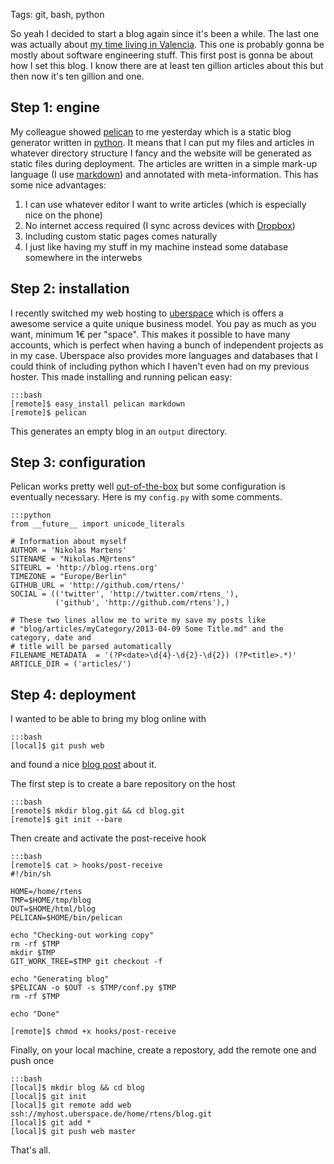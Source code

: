 Tags: git, bash, python

So yeah I decided to start a blog again since it's been a while. The last one was actually about [my time living in Valencia][vlc]. This one is probably gonna be mostly about software engineering stuff. This first post is gonna be about how I set this blog. I know there are at least ten gillion articles about this but then now it's ten gillion and one.

[vlc]: http://off-to-vlc.blogspot.de/

## Step 1: engine

My colleague showed [pelican] to me yesterday which is a static blog generator written in [python]. It means that I can put my files and articles in whatever directory structure I fancy and the website will be generated as static files during deployment. The articles are written in a simple mark-up language (I use [markdown]) and annotated with meta-information. This has some nice advantages:

1. I can use whatever editor I want to write articles (which is especially nice on the phone)
1. No internet access required (I sync across devices with [Dropbox])
1. Including custom static pages comes naturally
1. I just like having my stuff in my machine instead some database somewhere in the interwebs

## Step 2: installation

I recently switched my web hosting to [uberspace] which is offers a awesome service a quite unique business model. You pay as much as you want, minimum 1€ per "space". This makes it possible to have many accounts, which is perfect when having a bunch of independent projects as in my case. Uberspace also provides more languages and databases that I could think of including python which I haven't even had on my previous hoster. This made installing and running pelican easy:
	
	:::bash
	[remote]$ easy_install pelican markdown
	[remote]$ pelican

This generates an empty blog in an `output` directory.

## Step 3: configuration

Pelican works pretty well [out-of-the-box] but some configuration is eventually necessary. Here is my `config.py` with some comments.

	:::python
	from __future__ import unicode_literals

	# Information about myself
	AUTHOR = 'Nikolas Martens'
	SITENAME = "Nikolas.M@rtens"
	SITEURL = 'http://blog.rtens.org'
	TIMEZONE = "Europe/Berlin"
	GITHUB_URL = 'http://github.com/rtens/'
	SOCIAL = (('twitter', 'http://twitter.com/rtens_'),
	          ('github', 'http://github.com/rtens'),)

	# These two lines allow me to write my save my posts like 
	# "blog/articles/myCategory/2013-04-09 Some Title.md" and the category, date and 
	# title will be parsed automatically
	FILENAME_METADATA  = '(?P<date>\d{4}-\d{2}-\d{2}) (?P<title>.*)'
	ARTICLE_DIR = ('articles/')
	
[pelican]: http://github.com/getpelican/pelican
[python]: http://www.python.org/
[markdown]: http://daringfireball.net/projects/markdown/
[Dropbox]: http://www.dropbox.com/home
[out-of-the-box]: https://pelican.readthedocs.org/en/3.1.1/getting_started.html

## Step 4: deployment

I wanted to be able to bring my blog online with

	:::bash
	[local]$ git push web

and found a nice [blog post][push-deploy] about it.

The first step is to create a bare repository on the host

	:::bash
	[remote]$ mkdir blog.git && cd blog.git
	[remote]$ git init --bare

Then create and activate the post-receive hook

	:::bash
	[remote]$ cat > hooks/post-receive
	#!/bin/sh

	HOME=/home/rtens
	TMP=$HOME/tmp/blog
	OUT=$HOME/html/blog
	PELICAN=$HOME/bin/pelican

	echo "Checking-out working copy"
	rm -rf $TMP
	mkdir $TMP
	GIT_WORK_TREE=$TMP git checkout -f

	echo "Generating blog"
	$PELICAN -o $OUT -s $TMP/conf.py $TMP
	rm -rf $TMP

	echo "Done"

	[remote]$ chmod +x hooks/post-receive

Finally, on your local machine, create a repostory, add the remote one and push once

	:::bash
	[local]$ mkdir blog && cd blog
	[local]$ git init
	[local]$ git remote add web ssh://myhost.uberspace.de/home/rtens/blog.git
	[local]$ git add *
	[local]$ git push web master

That's all.

[uberspace]: http://uberspace.de/
[push-deploy]: http://toroid.org/ams/git-website-howto